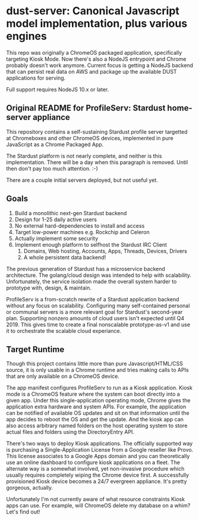 # dust-server: Canonical Javascript model implementation, plus various engines

This repo was originally a ChromeOS packaged application,
specifically targeting Kiosk Mode.
Now there's also a NodeJS entrypoint and Chrome probably doesn't work anymore.
Current focus is getting a NodeJS backend that can persist real data on AWS
and package up the available DUST applications for serving.

Full support requires NodeJS 10.x or later.


## Original README for ProfileServ: Stardust home-server appliance

This repository contains a self-sustaining Stardust profile server
  targetted at Chromeboxes and other ChromeOS devices,
  implemented in pure JavaScript as a Chrome Packaged App.

The Stardust platform is not nearly complete,
  and neither is this implementation.
There will be a day when this paragraph is removed.
Until then don't pay too much attention. :-)

There are a couple initial servers deployed, but not useful yet.

## Goals

1. Build a monolithic next-gen Stardust backend
1. Design for 1-25 daily active users
1. No external hard-dependencies to install and access
1. Target low-power machines e.g. Rockchip and Celeron
1. Actually implement some security
1. Implement enough platform to selfhost the Stardust IRC Client
   1. Domains, Web hosting, Accounts, Apps, Threads, Devices, Drivers
   1. A whole persistent data backend!

The previous generation of Stardust has a microservice backend architecture.
The golang/cloud design was intended to help with scalability.
Unfortunately, the service isolation made the overall system
  harder to prototype with, design, & maintain.

ProfileServ is a from-scratch rewrite of a Stardust application backend
  without any focus on scalability.
Configuring many self-contained personal or communal servers
  is a more relevant goal for Stardust's second-year plan.
Supporting nonzero amounts of cloud users isn't expected until Q4 2019.
This gives time to create a final nonscalable prototype-as-v1
  and use it to orchestrate the scalable cloud experiance.

## Target Runtime

Though this project contains little more than pure Javascript/HTML/CSS source,
  it is only usable in a Chrome runtime and tries making calls
  to APIs that are only available on a ChromeOS device.

The app manifest configures ProfileServ to run as a Kiosk application.
Kiosk mode is a ChromeOS feature where the system can boot directly into a given app.
Under this single-application operating mode,
  Chrome gives the application extra hardware and system APIs.
For example, the application can be notified of available OS updates
  and sit on that information until the app decides to reboot the OS and get the update.
And the kiosk app can also access arbitrary named folders on the host operating system
  to store actual files and folders using the DirectoryEntry API.

There's two ways to deploy Kiosk applications.
The officially supported way is purchasing a Single-Application License
  from a Google reseller like Provo.
This license associates to a Google Apps domain and you can theoretically
  use an online dashboard to configure kiosk applications on a fleet.
The alternate way is a somewhat involved, yet non-invasive procedure
  which usually requires completely wiping the Chrome device first.
A successfully provisioned Kiosk device becomes a 24/7 evergreen appliance.
It's pretty gorgeous, actually.

Unfortunately I'm not currently aware of what resource constraints Kiosk apps can use.
For example, will ChromeOS delete my database on a whim? Let's find out!
